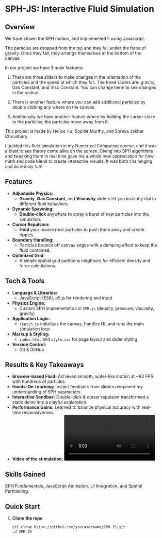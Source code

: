 # SPH-JS: Interactive Fluid Simulation

## Overview

We have shown the SPH motion, and implemented it using Javascript.

The particles are dropped from the top and they fall under the force of gravity. Once they fall, they arrange themselves at the bottom of the canvas.

In our project we have 3 main features:

1. There are three sliders to make changes in the orientation of the particles and the speed at which they fall. The three sliders are: gravity, Gas Constant, and Visc Constant. You can change them to see changes in the motion.

2. There is another feature where you can add additional particles by double clicking any where on the canvas.

3. Additionally we have another feature where by holding the cursor close to the particles, the particles move away from it.

This project is made by Helios Hu, Sophie Murthy, and Shreya Jakhar Choudhary.

I tackled this fluid simulation in my Numerical Computing course, and it was a blast to see theory come alive on the screen. Diving into SPH algorithms and tweaking them in real time gave me a whole new appreciation for how math and code blend to create interactive visuals. It was both challenging and incredibly fun!

## Features

- **Adjustable Physics:**
  - **Gravity**, **Gas Constant**, and **Viscosity** sliders let you instantly dial in different fluid behaviors.
- **Dynamic Spawning:**
  - **Double-click** anywhere to spray a burst of new particles into the simulation.
- **Cursor Repulsion:**
  - **Hold** your mouse near particles to push them away and create ripples.
- **Boundary Handling:**
  - Particles bounce off canvas edges with a damping effect to keep the fluid contained.
- **Optimized Grid:**
  - A simple spatial grid partitions neighbors for efficient density and force calculations.

## Tech & Tools

- **Language & Libraries:**
  - JavaScript (ES6), p5.js for rendering and input
- **Physics Engine:**
  - Custom SPH implementation in `SPH.js` (density, pressure, viscosity, gravity)
- **Application Logic:**
  - `sketch.js` initializes the canvas, handles UI, and runs the main simulation loop
- **Markup & Styling:**
  - `index.html` and `style.css` for page layout and slider styling
- **Version Control:**
  - Git & GitHub

## Results & Key Takeaways

- **Browser-based Fluid:** Achieved smooth, water-like motion at ~60 FPS with hundreds of particles.
- **Hands-On Learning:** Instant feedback from sliders deepened my understanding of SPH parameters.
- **Interactive Sandbox:** Double-click & cursor repulsion transformed a static demo into a playful exploration.
- **Performance Gains:** Learned to balance physical accuracy with real-time responsiveness.
- **Video of the stimulation:**
![SPH Simulation Demo](/video.mov)






## Skills Gained

SPH Fundamentals, JavaScript Animation, UI Integration, and Spatial Partitioning.

## Quick Start

1. **Clone the repo**
   ```bash
   git clone https://github.com/yourusername/SPH-JS.git
   cd SPH-JS
   ```
